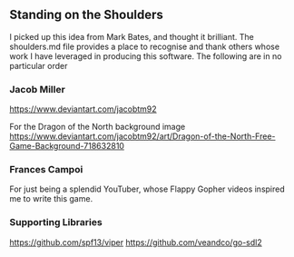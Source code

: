 ## Standing on the Shoulders

I picked up this idea from Mark Bates, and thought it brilliant. The shoulders.md file provides a place to recognise
and thank others whose work I have leveraged in producing this software.
The following are in no particular order


### Jacob Miller
https://www.deviantart.com/jacobtm92

For the Dragon of the North background image
https://www.deviantart.com/jacobtm92/art/Dragon-of-the-North-Free-Game-Background-718632810

### Frances Campoi

For just being a splendid YouTuber, whose Flappy Gopher videos inspired me to 
write this game.


### Supporting Libraries

https://github.com/spf13/viper
https://github.com/veandco/go-sdl2
